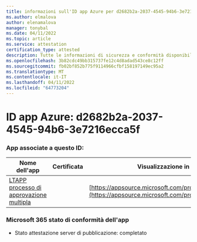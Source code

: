 ```yaml
---
title: informazioni sull'ID app Azure per d2682b2a-2037-4545-94b6-3e7216ecca5f
ms.author: elmalova
author: elenamalova
manager: tonybal
ms.date: 04/11/2022
ms.topic: article
ms.service: attestation
certification_type: attested
description: Tutte le informazioni di sicurezza e conformità disponibili per d2682b2a-2037-4545-94b6-3e7216ecca5f.
ms.openlocfilehash: 3b82cdc49bb315737fe12c4d8adad543ce8c12ff
ms.sourcegitcommit: fb02bf852b775f9114966cfbf158197149ec95a2
ms.translationtype: MT
ms.contentlocale: it-IT
ms.lasthandoff: 04/11/2022
ms.locfileid: "64773204"
---
```

# <a name="azure-app-id-d2682b2a-2037-4545-94b6-3e7216ecca5f"></a>ID app Azure: d2682b2a-2037-4545-94b6-3e7216ecca5f


### <a name="apps-associated-with-this-id"></a>App associate a questo ID:
| **Nome dell'app** | **Certificata** | **Visualizzazione in AppSource** |
|--------------|---------------|-----------------------|
| [LTAPP processo di approvazione multipla](../forward/WA200003188.md) |  | [https://appsource.microsoft.com/product/office/WA200003188](https://appsource.microsoft.com/product/office/WA200003188) |

### <a name="microsoft-365-app-compliance-status"></a>Microsoft 365 stato di conformità dell'app
- Stato attestazione server di pubblicazione: completato
